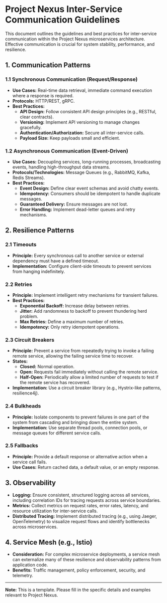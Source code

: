 # Project Nexus Inter-Service Communication Guidelines

This document outlines the guidelines and best practices for inter-service communication within the Project Nexus microservices architecture. Effective communication is crucial for system stability, performance, and resilience.

## 1. Communication Patterns

### 1.1 Synchronous Communication (Request/Response)

- **Use Cases:** Real-time data retrieval, immediate command execution where a response is required.
- **Protocols:** HTTP/REST, gRPC.
- **Best Practices:**
  - **API Design:** Follow consistent API design principles (e.g., RESTful, clear contracts).
  - **Versioning:** Implement API versioning to manage changes gracefully.
  - **Authentication/Authorization:** Secure all inter-service calls.
  - **Payload Size:** Keep payloads small and efficient.

### 1.2 Asynchronous Communication (Event-Driven)

- **Use Cases:** Decoupling services, long-running processes, broadcasting events, handling high-throughput data streams.
- **Protocols/Technologies:** Message Queues (e.g., RabbitMQ, Kafka, Redis Streams).
- **Best Practices:**
  - **Event Design:** Define clear event schemas and avoid chatty events.
  - **Idempotency:** Consumers should be idempotent to handle duplicate messages.
  - **Guaranteed Delivery:** Ensure messages are not lost.
  - **Error Handling:** Implement dead-letter queues and retry mechanisms.

## 2. Resilience Patterns

### 2.1 Timeouts

- **Principle:** Every synchronous call to another service or external dependency must have a defined timeout.
- **Implementation:** Configure client-side timeouts to prevent services from hanging indefinitely.

### 2.2 Retries

- **Principle:** Implement intelligent retry mechanisms for transient failures.
- **Best Practices:**
  - **Exponential Backoff:** Increase delay between retries.
  - **Jitter:** Add randomness to backoff to prevent thundering herd problem.
  - **Max Retries:** Define a maximum number of retries.
  - **Idempotency:** Only retry idempotent operations.

### 2.3 Circuit Breakers

- **Principle:** Prevent a service from repeatedly trying to invoke a failing remote service, allowing the failing service time to recover.
- **States:**
  - **Closed:** Normal operation.
  - **Open:** Requests fail immediately without calling the remote service.
  - **Half-Open:** Periodically allow a limited number of requests to test if the remote service has recovered.
- **Implementation:** Use a circuit breaker library (e.g., Hystrix-like patterns, resilience4j).

### 2.4 Bulkheads

- **Principle:** Isolate components to prevent failures in one part of the system from cascading and bringing down the entire system.
- **Implementation:** Use separate thread pools, connection pools, or message queues for different service calls.

### 2.5 Fallbacks

- **Principle:** Provide a default response or alternative action when a service call fails.
- **Use Cases:** Return cached data, a default value, or an empty response.

## 3. Observability

- **Logging:** Ensure consistent, structured logging across all services, including correlation IDs for tracing requests across service boundaries.
- **Metrics:** Collect metrics on request rates, error rates, latency, and resource utilization for inter-service calls.
- **Distributed Tracing:** Implement distributed tracing (e.g., using Jaeger, OpenTelemetry) to visualize request flows and identify bottlenecks across microservices.

## 4. Service Mesh (e.g., Istio)

- **Consideration:** For complex microservice deployments, a service mesh can externalize many of these resilience and observability patterns from application code.
- **Benefits:** Traffic management, policy enforcement, security, and telemetry.

---

**Note:** This is a template. Please fill in the specific details and examples relevant to Project Nexus.
